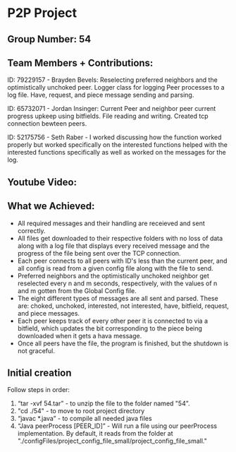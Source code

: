 # P2P Project

## Group Number:  54
## Team Members + Contributions:

ID: 79229157 - Brayden Bevels: Reselecting preferred neighbors and the optimistically unchoked peer. Logger class for logging Peer processes to a log file. Have, request, and piece message sending and parsing.

ID: 65732071 - Jordan Insinger:  Current Peer and neighbor peer current progress upkeep using bitfields. File reading and writing. Created tcp connection bewteen peers.

ID: 52175756 - Seth Raber - I worked discussing how the function worked properly but worked specifically on the interested functions helped with the interested functions specifically as well as worked on the messages for the log.

 ## Youtube Video:


## What we Achieved:    

* All required messages and their handling are receieved and sent correctly.  
* All files get downloaded to their respective folders with no loss of data along with a log file that displays every received message and the progress of the file being sent over the TCP connection.  
* Each peer connects to all peers with ID's less than the current peer, and all config is read from a given config file along with the file to send.  
* Preferred neighbors and the optimistically unchoked neighbor get reselected every n and m seconds, respectively, with the values of n and m gotten from the Global Config file.  
* The eight different types of messages are all sent and parsed. These are: choked, unchoked, interested, not interested, have, bitfield, request, and piece messages.  
* Each peer keeps track of every other peer it is connected to via a bitfield, which updates the bit corresponding to the piece being downloaded when it gets a hava message.  
* Once all peers have the file, the program is finished, but the shutdown is not graceful. 

## Initial creation
Follow steps in order:

1. “tar -xvf 54.tar”  - to unzip the file to the folder named "54".
2. "cd ./54" - to move to root project directory 
3. “javac *.java” - to compile all needed java files
4. “Java peerProcess [PEER_ID]” - Will run a file using our peerProcess implementation. By default, it reads from the folder at "./configFiles/project_config_file_small/project_config_file_small."
